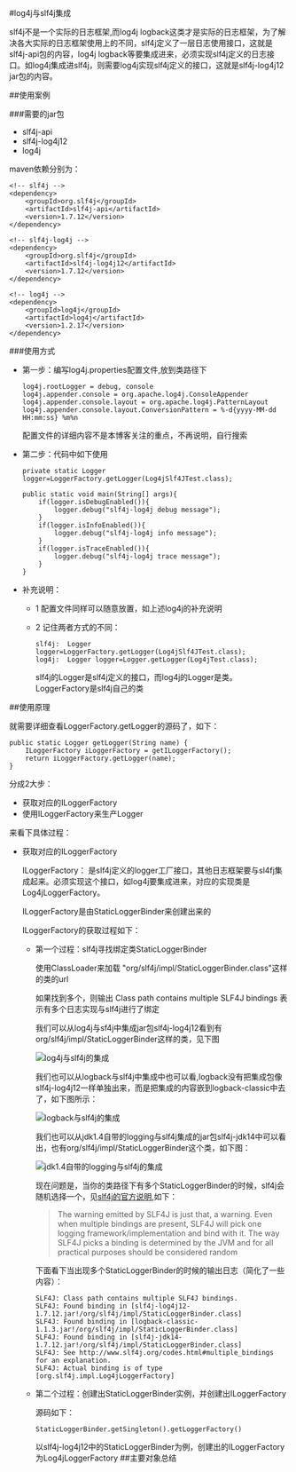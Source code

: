 #log4j与slf4j集成

slf4j不是一个实际的日志框架,而log4j logback这类才是实际的日志框架，为了解决各大实际的日志框架使用上的不同，slf4j定义了一层日志使用接口，这就是slf4j-api包的内容，log4j logback等要集成进来，必须实现slf4j定义的日志接口。如log4j集成进slf4j，则需要log4j实现slf4j定义的接口，这就是slf4j-log4j12 jar包的内容。

##使用案例

###需要的jar包

-	slf4j-api  
-	slf4j-log4j12
-	log4j

maven依赖分别为：

	<!-- slf4j -->
	<dependency>
		<groupId>org.slf4j</groupId>
		<artifactId>slf4j-api</artifactId>
		<version>1.7.12</version>
	</dependency>
	
	<!-- slf4j-log4j -->
	<dependency>
		<groupId>org.slf4j</groupId>
		<artifactId>slf4j-log4j12</artifactId>
		<version>1.7.12</version>
	</dependency>

	<!-- log4j -->
    <dependency>
		<groupId>log4j</groupId>
		<artifactId>log4j</artifactId>
		<version>1.2.17</version>
	</dependency>

###使用方式

-	第一步：编写log4j.properties配置文件,放到类路径下

		log4j.rootLogger = debug, console
		log4j.appender.console = org.apache.log4j.ConsoleAppender
		log4j.appender.console.layout = org.apache.log4j.PatternLayout
		log4j.appender.console.layout.ConversionPattern = %-d{yyyy-MM-dd HH:mm:ss} %m%n

	配置文件的详细内容不是本博客关注的重点，不再说明，自行搜索

-	第二步：代码中如下使用

		private static Logger logger=LoggerFactory.getLogger(Log4jSlf4JTest.class);
	
		public static void main(String[] args){
			if(logger.isDebugEnabled()){
				logger.debug("slf4j-log4j debug message");
			}
			if(logger.isInfoEnabled()){
				logger.debug("slf4j-log4j info message");
			}
			if(logger.isTraceEnabled()){
				logger.debug("slf4j-log4j trace message");
			}
		}

-	补充说明：

	-	1 配置文件同样可以随意放置，如上述log4j的补充说明
	-	2 记住两者方式的不同：
			
			slf4j:  Logger logger=LoggerFactory.getLogger(Log4jSlf4JTest.class);
			log4j:  Logger logger=Logger.getLogger(Log4jTest.class);

		slf4j的Logger是slf4j定义的接口，而log4j的Logger是类。LoggerFactory是slf4j自己的类

##使用原理

就需要详细查看LoggerFactory.getLogger的源码了，如下：

	public static Logger getLogger(String name) {
        ILoggerFactory iLoggerFactory = getILoggerFactory();
        return iLoggerFactory.getLogger(name);
    }

分成2大步：

-	获取对应的ILoggerFactory
-	使用ILoggerFactory来生产Logger

来看下具体过程：

-	获取对应的ILoggerFactory

	ILoggerFactory： 是slf4j定义的logger工厂接口，其他日志框架要与sl4fj集成起来。必须实现这个接口，如log4j要集成进来，对应的实现类是Log4jLoggerFactory。

	ILoggerFactory是由StaticLoggerBinder来创建出来的

	ILoggerFactory的获取过程如下：

	-	第一个过程：slf4j寻找绑定类StaticLoggerBinder

		使用ClassLoader来加载 "org/slf4j/impl/StaticLoggerBinder.class"这样的类的url
		
		如果找到多个，则输出 Class path contains multiple SLF4J bindings 表示有多个日志实现与slf4j进行了绑定

		我们可以从log4j与sf4j中集成jar包slf4j-log4j12看到有org/slf4j/impl/StaticLoggerBinder这样的类，见下图
		
		![log4j与slf4j的集成][1]

		我们也可以从logback与slf4j中集成中也可以看,logback没有把集成包像slf4j-log4j12一样单独出来，而是把集成的内容嵌到logback-classic中去了，如下图所示：
		
		![logback与slf4j的集成][2]

		我们也可以从jdk1.4自带的logging与slf4j集成的jar包slf4j-jdk14中可以看出，也有org/slf4j/impl/StaticLoggerBinder这个类，如下图：

		![jdk1.4自带的logging与slf4j的集成][3]

		现在问题是，当你的类路径下有多个StaticLoggerBinder的时候，slf4j会随机选择一个，见[slf4j的官方说明](http://www.slf4j.org/codes.html#multiple_bindings),如下：

		>The warning emitted by SLF4J is just that, a warning. Even when multiple bindings are present, SLF4J will pick one logging framework/implementation and bind with it. The way SLF4J picks a binding is determined by the JVM and for all practical purposes should be considered random

		下面看下当出现多个StaticLoggerBinder的时候的输出日志（简化了一些内容）：
		
			SLF4J: Class path contains multiple SLF4J bindings.
			SLF4J: Found binding in [slf4j-log4j12-1.7.12.jar!/org/slf4j/impl/StaticLoggerBinder.class]
			SLF4J: Found binding in [logback-classic-1.1.3.jar!/org/slf4j/impl/StaticLoggerBinder.class]
			SLF4J: Found binding in [slf4j-jdk14-1.7.12.jar!/org/slf4j/impl/StaticLoggerBinder.class]
			SLF4J: See http://www.slf4j.org/codes.html#multiple_bindings for an explanation.
			SLF4J: Actual binding is of type [org.slf4j.impl.Log4jLoggerFactory]
		
	-	第二个过程：创建出StaticLoggerBinder实例，并创建出ILoggerFactory

		源码如下：
			
			StaticLoggerBinder.getSingleton().getLoggerFactory()

		以slf4j-log4j12中的StaticLoggerBinder为例，创建出的ILoggerFactory为Log4jLoggerFactory
##主要对象总结



[1]: http://static.oschina.net/uploads/space/2015/0425/103113_ofMj_2287728.png
[2]: http://static.oschina.net/uploads/space/2015/0425/104224_tX0x_2287728.png
[3]: http://static.oschina.net/uploads/space/2015/0425/104809_U2j1_2287728.png